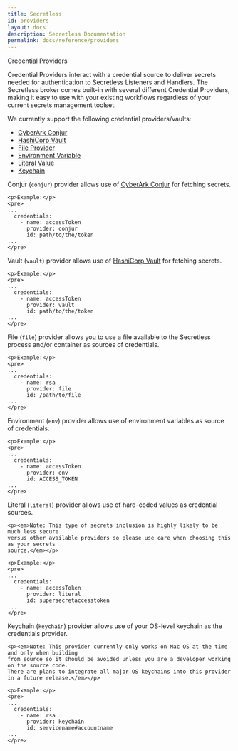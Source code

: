 ```yaml
---
title: Secretless
id: providers
layout: docs
description: Secretless Documentation
permalink: docs/reference/providers
---
```


<p class="card-heading">Credential Providers</p>

Credential Providers interact with a credential source to deliver secrets needed for authentication
to Secretless Listeners and Handlers. The Secretless broker comes built-in with several different
Credential Providers, making it easy to use with your existing workflows regardless of your current
secrets management toolset.

We currently support the following credential providers/vaults:

<div id="provider-tabs">
  <ul>
    <li><a href="#tabs-conjur-provider">CyberArk Conjur</a></li>
    <li><a href="#tabs-hashicorp-vault-provider">HashiCorp Vault</a></li>
    <li><a href="#tabs-file-provider">File Provider</a></li>
    <li><a href="#tabs-environment-variable-provider">Environment Variable</a></li>
    <li><a href="#tabs-literal-value-provider">Literal Value</a></li>
    <li><a href="#tabs-keychain-provider">Keychain</a></li>
  </ul>

  <div id="tabs-conjur-provider">
    <p>Conjur (<code>conjur</code>) provider allows use of <a href="https://www.conjur.org">CyberArk Conjur</a> for fetching secrets.</p>

    <p>Example:</p>
    <pre>
    ...
      credentials:
        - name: accessToken
          provider: conjur
          id: path/to/the/token
    ...
    </pre>
  </div>

  <div id="tabs-hashicorp-vault-provider">
    <p>Vault (<code>vault</code>) provider allows use of <a href="https://www.vaultproject.io/">HashiCorp Vault</a> for fetching secrets.</p>

    <p>Example:</p>
    <pre>
    ...
      credentials:
        - name: accessToken
          provider: vault
          id: path/to/the/token
    ...
    </pre>
  </div>

  <div id="tabs-file-provider">
    <p>File (<code>file</code>) provider allows you to use a file available to the Secretless process
    and/or container as sources of credentials.</p>

    <p>Example:</p>
    <pre>
    ...
      credentials:
        - name: rsa
          provider: file
          id: /path/to/file
    ...
    </pre>
  </div>

  <div id="tabs-environment-variable-provider">
    <p>Environment (<code>env</code>) provider allows use of environment variables as
    source of credentials.</p>

    <p>Example:</p>
    <pre>
    ...
      credentials:
        - name: accessToken
          provider: env
          id: ACCESS_TOKEN
    ...
    </pre>
  </div>

  <div id="tabs-literal-value-provider">
    <p>Literal (<code>literal</code>) provider allows use of hard-coded values as
    credential sources.</p>

    <p><em>Note: This type of secrets inclusion is highly likely to be much less secure
    versus other available providers so please use care when choosing this as your secrets
    source.</em></p>

    <p>Example:</p>
    <pre>
    ...
      credentials:
        - name: accessToken
          provider: literal
          id: supersecretaccesstoken
    ...
    </pre>
  </div>

  <div id="tabs-keychain-provider">
    <p>Keychain (<code>keychain</code>) provider allows use of your OS-level keychain as the
    credentials provider.</p>

    <p><em>Note: This provider currently only works on Mac OS at the time and only when building
    from source so it should be avoided unless you are a developer working on the source code.
    There are plans to integrate all major OS keychains into this provider in a future release.</em></p>

    <p>Example:</p>
    <pre>
    ...
      credentials:
        - name: rsa
          provider: keychain
          id: servicename#accountname
    ...
    </pre>
  </div>
</div>

<script>
  $( function() {
    $( "#provider-tabs" ).tabs();
  } );
</script>
